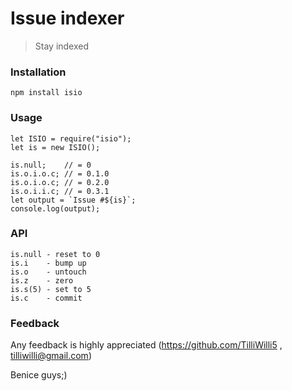 # **Issue indexer**

>Stay indexed

### Installation

```
npm install isio
```

### Usage

```
let ISIO = require("isio");
let is = new ISIO();

is.null;    // = 0
is.o.i.o.c; // = 0.1.0
is.o.i.o.c; // = 0.2.0
is.o.i.i.c; // = 0.3.1
let output = `Issue #${is}`;
console.log(output);
```

### API

```
is.null - reset to 0
is.i    - bump up
is.o    - untouch
is.z    - zero
is.s(5) - set to 5
is.c    - commit
```

### Feedback

Any feedback is highly appreciated (https://github.com/TilliWilli5 , tilliwilli@gmail.com)

Benice guys;)